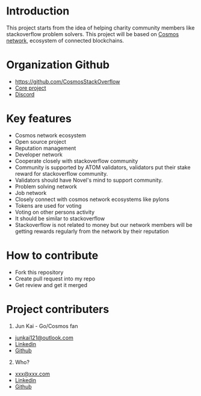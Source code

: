 # Introduction

This project starts from the idea of helping charity community members like stackoverflow problem solvers.
This project will be based on [Cosmos network](https://cosmos.network), ecosystem of connected blockchains.

# Organization Github

- https://github.com/CosmosStackOverflow
- [Core project](https://github.com/CosmosStackOverflow/CSOBlockchain)
- [Discord](https://discord.gg/ySQrpZ)

# Key features

- Cosmos network ecosystem
- Open source project
- Reputation management
- Developer network
- Cooperate closely with stackoverflow community
- Community is supported by ATOM validators, validators put their stake reward for stackoverflow community.
- Validators should have Novel's mind to support community.
- Problem solving network
- Job network
- Closely connect with cosmos network ecosystems like pylons
- Tokens are used for voting
- Voting on other persons activity
- It should be similar to stackoverflow
- Stackoverflow is not related to money but our network members will be getting rewards regularly from the network by their reputation

# How to contribute
- Fork this repository
- Create pull request into my repo
- Get review and get it merged

# Project contributers

1. Jun Kai - Go/Cosmos fan
- junkai121@outlook.com
- [Linkedin](https://www.linkedin.com/in/jun-kai-78911a156/)
- [Github](https://github.com/junkai121)
2. Who?
- xxx@xxx.com
- [Linkedin]()
- [Github]()


